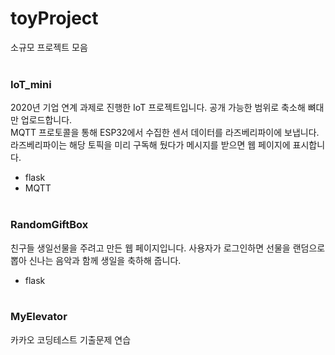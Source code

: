 # toyProject
소규모 프로젝트 모음<br><br>

### IoT_mini
2020년 기업 연계 과제로 진행한 IoT 프로젝트입니다. 공개 가능한 범위로 축소해 뼈대만 업로드합니다.<br>
MQTT 프로토콜을 통해 ESP32에서 수집한 센서 데이터를 라즈베리파이에 보냅니다. 라즈베리파이는 해당 토픽을 미리 구독해 뒀다가 메시지를 받으면 웹 페이지에 표시합니다.
+ flask
+ MQTT
<br><br>


### RandomGiftBox
친구들 생일선물을 주려고 만든 웹 페이지입니다. 사용자가 로그인하면 선물을 랜덤으로 뽑아 신나는 음악과 함께 생일을 축하해 줍니다.
+ flask
<br><br>


### MyElevator
카카오 코딩테스트 기출문제 연습
<br><br>
